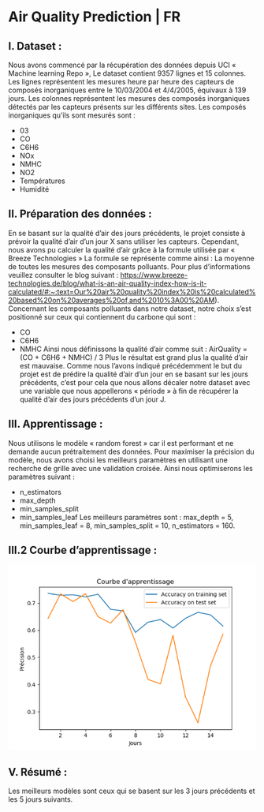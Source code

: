 # Air Quality Prediction | FR
## I. Dataset :
Nous avons commencé par la récupération des données depuis UCI « Machine learning Repo », Le dataset contient 9357 lignes et 15 colonnes.
Les lignes représentent les mesures heure par heure des capteurs de composés inorganiques entre le 10/03/2004 et 4/4/2005, équivaux à 139 jours.
Les colonnes représentent les mesures des composés inorganiques détectés par les capteurs présents sur les différents sites.
Les composés inorganiques qu’ils sont mesurés sont :
-	03
-	CO
-	C6H6
-	NOx
-	NMHC
-	NO2
-	Températures
-	Humidité
## II. Préparation des données :
En se basant sur la qualité d’air des jours précédents, le projet consiste à prévoir la qualité d’air d’un jour X sans utiliser les capteurs.
Cependant, nous avons pu calculer la qualité d’air grâce à la formule utilisée par « Breeze Technologies »
La formule se représente comme ainsi :
La moyenne de toutes les mesures des composants polluants. Pour plus d’informations veuillez consulter le blog suivant : 
https://www.breeze-technologies.de/blog/what-is-an-air-quality-index-how-is-it-calculated/#:~:text=Our%20air%20quality%20index%20is%20calculated%20based%20on%20averages%20of,and%2010%3A00%20AM).
Concernant les composants polluants dans notre dataset, notre choix s’est positionné sur ceux qui contiennent du carbone qui sont : 
-	CO
-	C6H6
-	NMHC
Ainsi nous définissons la qualité d’air comme suit :
AirQuality = (CO + C6H6 + NMHC) / 3
Plus le résultat est grand plus la qualité d’air est mauvaise.
Comme nous l’avons indiqué précédemment le but du projet est de prédire la qualité d’air d’un jour en se basant sur les jours précédents, c’est pour cela que nous allons décaler notre dataset avec une variable que nous appellerons « période » à fin de récupérer la qualité d’air des jours précédents d’un jour J.

## III. Apprentissage :
Nous utilisons le modèle « random forest » car il est performant et ne demande aucun prétraitement des données.
Pour maximiser la précision du modèle, nous avons choisi les meilleurs paramètres en utilisant une recherche de grille avec une validation croisée. 
Ainsi nous optimiserons les paramètres suivant : 
-	n_estimators
-	max_depth
-	min_samples_split
-	min_samples_leaf
Les meilleurs paramètres sont : 
max_depth = 5, min_samples_leaf = 8, min_samples_split = 10, n_estimators = 160.
 
## III.2 Courbe d’apprentissage :

<img src="curve.png">
 
##  V. Résumé :
Les meilleurs modèles sont ceux qui se basent sur les 3 jours précédents et les 5 jours suivants.


